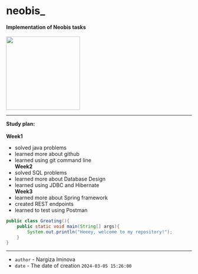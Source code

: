 # neobis_
**Implementation of Neobis tasks**<br>
<br>
<img src = "https://developers.redhat.com/sites/default/files/styles/article_feature/public/ST-java1_1x%20%283%29_3.webp?itok=y36CMCts" wight="200" height="200"/>
***
**Study plan:** <br>
<br>
**Week1**
* solved java problems
* learned more about github
* learned using git command line <br>
**Week2**
* solved SQL problems
* learned more about Database Design
* learned using JDBC and Hibernate <br>
**Week3**
* learned more about Spring framework
* created REST endpoints
* learned to test using Postman
```java
public class Greating(){
    public static void main(String[] args){
        System.out.println("Heeey, welcome to my repository!");
    }
}
```
***
* `author` - Nargiza Iminova
* `date` - The date of creation `2024-03-05 15:26:00`

  
